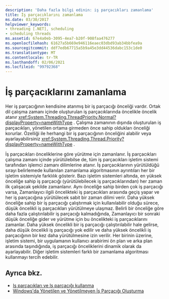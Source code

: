 ```yaml
---
description: 'Daha fazla bilgi edinin: iş parçacıkları zamanlama'
title: İş parçacıklarını zamanlama
ms.date: 03/30/2017
helpviewer_keywords:
- threading [.NET], scheduling
- scheduling threads
ms.assetid: 67e4a0eb-3095-4ea7-b20f-908faa476277
ms.openlocfilehash: 61627a5b669e946116eaec03dbd93ab34bbfea9a
ms.sourcegitcommit: ddf7edb67715a5b9a45e3dd44536dabc153c1de0
ms.translationtype: MT
ms.contentlocale: tr-TR
ms.lasthandoff: 02/06/2021
ms.locfileid: "99792368"
---
```

# <a name="scheduling-threads"></a>İş parçacıklarını zamanlama

Her iş parçacığının kendisine atanmış bir iş parçacığı önceliği vardır. Ortak dil çalışma zamanı içinde oluşturulan iş parçacıklarında öncelikle öncelik atanır <xref:System.Threading.ThreadPriority.Normal?displayProperty=nameWithType> . Çalışma zamanının dışında oluşturulan iş parçacıkları, yönetilen ortama girmeden önce sahip oldukları önceliği korurlar. Özelliği ile herhangi bir iş parçacığının önceliğini alabilir veya ayarlayabilirsiniz <xref:System.Threading.Thread.Priority?displayProperty=nameWithType> .  
  
 İş parçacıkları önceliklerine göre yürütme için zamanlanır. İş parçacıkları çalışma zamanı içinde yürütülebilse de, tüm iş parçacıkları işletim sistemi tarafından işlemci zamanı dilimlerine atanır. İş parçacıklarının yürütüldüğü sırayı belirlemede kullanılan zamanlama algoritmasının ayrıntıları her bir işletim sistemiyle farklılık gösterir. Bazı işletim sistemleri altında, en yüksek önceliğe sahip iş parçacığı (yürütülebilecek iş parçacıklarından) her zaman ilk çalışacak şekilde zamanlanır. Aynı önceliğe sahip birden çok iş parçacığı varsa, Zamanlayıcı ilgili öncelikteki iş parçacıkları arasında geçiş yapar ve her iş parçacığına yürütülecek sabit bir zaman dilimi verir. Daha yüksek önceliğe sahip bir iş parçacığı çalıştırmak için kullanılabilir olduğu sürece, düşük öncelikli iş parçacıkları yürütülmeye ulaşmaz. Belirli bir önceliğe göre daha fazla çalıştırılabilir iş parçacığı kalmadığında, Zamanlayıcı bir sonraki düşük önceliğe gider ve yürütme için bu öncelikteki iş parçacıklarını zamanlar. Daha yüksek öncelikli bir iş parçacığı çalıştırılabilir hale gelirse, daha düşük öncelikli iş parçacığı yok edilir ve daha yüksek öncelikli iş parçacığının bir kez daha yürütülmesine izin verilir. Her birinin üzerine, işletim sistemi, bir uygulamanın kullanıcı arabirimi ön plan ve arka plan arasında taşındığında, iş parçacığı önceliklerini dinamik olarak da ayarlayabilir. Diğer işletim sistemleri farklı bir zamanlama algoritması kullanmayı tercih edebilir.  
  
## <a name="see-also"></a>Ayrıca bkz.

- [Iş parçacıkları ve Iş parçacığı kullanma](using-threads-and-threading.md)
- [Windows'da Yönetilen ve Yönetilmeyen İş Parçacığı Oluşturma](managed-and-unmanaged-threading-in-windows.md)
